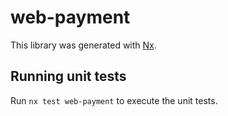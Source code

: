 # web-payment

This library was generated with [Nx](https://nx.dev).

## Running unit tests

Run `nx test web-payment` to execute the unit tests.
